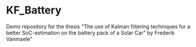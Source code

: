 # KF_Battery
Demo repository for the thesis "The use of Kalman filtering techniques for a better SoC-estimation on the battery pack of a Solar Car" by Frederik Vanmaele"
